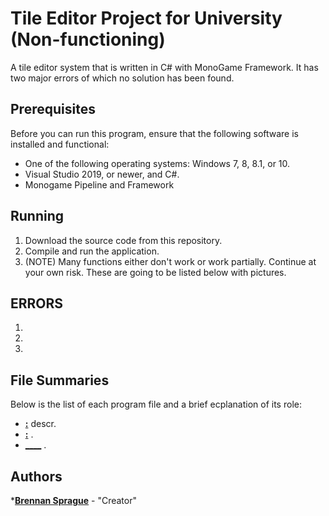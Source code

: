 # Tile Editor Project for University (Non-functioning)
A tile editor system that is written in C# with MonoGame Framework. It has two major errors of which no solution has been found. 

## Prerequisites
Before you can run this program, ensure that the following software is installed and functional:
* One of the following operating systems: Windows 7, 8, 8.1, or 10.
* Visual Studio 2019, or newer, and C#.
* Monogame Pipeline and Framework

## Running
1. Download the source code from this repository.
2. Compile and run the application.
3. (NOTE) Many functions either don't work or work partially. Continue at your own risk. These are going to be listed below with pictures.

## ERRORS
1. 
2. 
3. 

## File Summaries
Below is the list of each program file and a brief ecplanation of its role:
* [__:__]() descr.
* [__:__]() .
* [____]() .

## Authors
*[**Brennan Sprague**](https://github.com/b-Sprague) - "Creator"
